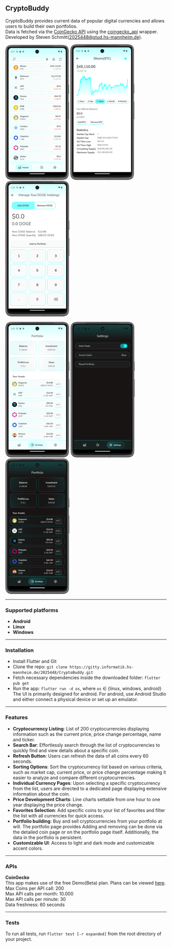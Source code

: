 ## CryptoBuddy

CryptoBuddy provides current data of popular digital currencies
and allows users to build their own portfolios.\
Data is fetched via the [CoinGecko API](https://www.coingecko.com/en/api) 
using the [coingecko_api](https://pub.dev/packages/coingecko_api) wrapper.\
Developed by Steven Schmitt(2025448@stud.hs-mannheim.de).

<p>
  <img src="./img/home_screen.png" alt="demo picture" width="199" />
  <img src="./img/info_screen.png" alt="demo picture 2" width="200" />
  <img src="./img/manage_holdings_screen.png" alt="demo picture 3" width="200" />
</p>

<p>
  <img src="./img/portfolio_screen.png" alt="demo picture 4" width="200" />
  <img src="./img/settings_screen.png" alt="demo picture 5" width="200" />
  <img src="./img/portfolio_screen_dark.png" alt="demo picture 6" width="200" />
</p>

---

### Supported platforms

- **Android**
- **Linux**
- **Windows**

---

### Installation

- Install Flutter and Git
- Clone the repo: ```git clone https://gitty.informatik.hs-mannheim.de/2025448/CryptoBuddy.git```
- Fetch necessary dependencies inside the downloaded folder: ```flutter pub get```
- Run the app: ```flutter run -d os```, where ```os``` &isin; {linux, windows, android}\
The UI is primarily designed for android. For android, use Android Studio and either connect a physical device or
set up an emulator.

---

### Features

- **Cryptocurrency Listing**: List of 200 cryptocurrencies displaying information such as
    the current price, price change percentage, name and ticker.
- **Search Bar**: Effortlessly search through the list of cryptocurrencies 
    to quickly find and view details about a specific coin.
- **Refresh Button**: Users can refresh the data of all coins every 60 seconds.
- **Sorting Options**: Sort the cryptocurrency list based on various criteria, such as market cap,
    current price, or price change percentage making it easier to analyze and compare different cryptocurrencies.
- **Individual Currency Pages**: Upon selecting a specific cryptocurrency from the list, users
    are directed to a dedicated page displaying extensive information about the coin.
- **Price Development Charts**: Line charts settable from one hour to one year displaying the price change.
- **Favorites Selection**: Add specific coins to your list of favorites and
  filter the list with all currencies for quick access.
- **Portfolio building**: Buy and sell cryptocurrencies from your portfolio at will. The portfolio page provides 
Adding and removing can be done via the detailed coin page or on the portfolio page itself.
Additionally, the data in the portfolio is persistent.
- **Customizable UI**: Access to light and dark mode and customizable accent colors.
---

### APIs

**CoinGecko**\
This app makes use of the free Demo(Beta) plan. Plans can be viewed [here](https://www.coingecko.com/en/api/pricing). <br>
Max Coins per API call: 200\
Max API calls per month: 10.000\
Max API calls per minute: 30\
Data freshness: 60 seconds

---

### Tests

To run all tests, run `flutter test [-r expanded]` from the root directory of your project.